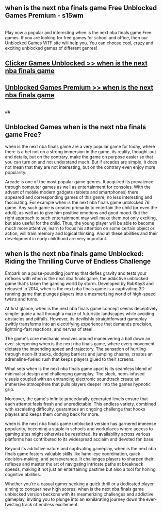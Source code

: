 ## when is the next nba finals game Free Unblocked Games Premium - s15wm <br>
<br>
Play now a popular and interesting when is the next nba finals game Free games. If you are looking for free games for school and office, then our Unblocked Games WTF site will help you. You can choose cool, crazy and exciting unblocked games of different genres!


##  [Clicker Games Unblocked >> when is the next nba finals game](http://freeplayer.one?title=when_is_the_next_nba_finals_game&ref=04)

##  [Unblocked Games Premium >> when is the next nba finals game](http://freeplayer.one?title=when_is_the_next_nba_finals_game&ref=04)
  <br>
  ##



## Unblocked Games when is the next nba finals game Free?

when is the next nba finals game are a very popular game for today, where there is a bet not on a strong immersion in the game, its reality, thought-out and details, but on the contrary, make the game on purpose easier so that you can turn on and not understand much. But if arcades are simple, it does not mean that they are not interesting, but on the contrary even enjoy more popularity.

Arcade is one of the most popular game genres. It acquired its prevalence through computer games as well as entertainment for consoles. With the advent of mobile modern gadgets (tablets and smartphones) there appeared and corresponding games of this genre, no less interesting and fascinating. For example when is the next nba finals game unblocked 76 game. Any such game is created primarily to entertain the child (or even the adult), as well as to give him positive emotions and good mood. But the right approach to such entertainment may well make them not only exciting, but also useful for the child. Thus, the young player will be able to become much more attentive, learn to focus his attention on some certain object or action, will train memory and logical thinking. And all these abilities and their development in early childhood are very important.

##  when is the next nba finals game Unblocked: Riding the Thrilling Curve of Endless Challenge

Embark on a pulse-pounding journey that defies gravity and tests your reflexes with when is the next nba finals game, the addictive unblocked game that's taken the gaming world by storm. Developed by RobKayS and released in 2014, when is the next nba finals game is a captivating 3D running game that plunges players into a mesmerizing world of high-speed twists and turns.

At first glance, when is the next nba finals game concept seems deceptively simple: guide a ball through a maze of futuristic landscapes while avoiding obstacles and pitfalls. However, its devilishly straightforward gameplay swiftly transforms into an electrifying experience that demands precision, lightning-fast reactions, and nerves of steel.

The game's core mechanic revolves around maneuvering a ball down an ever-steepening when is the next nba finals game, where every movement dictates the impending speed and trajectory. The sensation of hurtling through neon-lit tracks, dodging barriers and jumping chasms, creates an adrenaline-fueled rush that keeps players glued to their screens.

What sets when is the next nba finals game apart is its seamless blend of minimalist design and challenging gameplay. The sleek, neon-infused visuals coupled with an entrancing electronic soundtrack create an immersive atmosphere that pulls players deeper into the games hypnotic grip.

Moreover, the game's infinite procedurally generated levels ensure that each attempt feels fresh and unpredictable. This endless variety, combined with escalating difficulty, guarantees an ongoing challenge that hooks players and keeps them coming back for more.

when is the next nba finals game unblocked version has garnered immense popularity, becoming a staple in schools and workplaces where access to gaming sites might otherwise be restricted. Its availability across various platforms has contributed to its widespread acclaim and devoted fan base.

Beyond its addictive nature and captivating gameplay, when is the next nba finals game fosters valuable skills like hand-eye coordination, quick decision-making, and perseverance. It challenges players to sharpen their reflexes and master the art of navigating intricate paths at breakneck speeds, making it not just an entertaining pastime but also a tool for honing cognitive abilities.

Whether you're a casual gamer seeking a quick thrill or a dedicated player aiming to conquer new high scores, when is the next nba finals game unblocked version beckons with its mesmerizing challenges and addictive gameplay, inviting you to plunge into an exhilarating journey down the ever-twisting track of endless excitement.
